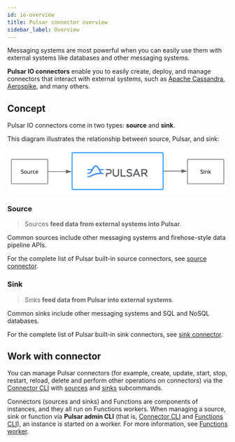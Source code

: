 ```yaml
---
id: io-overview
title: Pulsar connector overview
sidebar_label: Overview
---
```


Messaging systems are most powerful when you can easily use them with external systems like databases and other messaging systems. 

**Pulsar IO connectors** enable you to easily create, deploy, and manage connectors that interact with external systems, such as [Apache Cassandra](https://cassandra.apache.org), [Aerospike](https://www.aerospike.com), and many others.


## Concept

Pulsar IO connectors come in two types: **source** and **sink**.

This diagram illustrates the relationship between source, Pulsar, and sink:

![Pulsar IO diagram](assets/pulsar-io.png "Pulsar IO connectors (sources and sinks)")


### Source

> Sources **feed data from external systems into Pulsar**. 

Common sources include other messaging systems and firehose-style data pipeline APIs.

For the complete list of Pulsar built-in source connectors, see [source connector](io-connectors.md#source-connector).

### Sink

> Sinks **feed data from Pulsar into external systems**. 

Common sinks include other messaging systems and SQL and NoSQL databases.

For the complete list of Pulsar built-in sink connectors, see [sink connector](io-connectors.md#sink-connector).

## Work with connector

You can manage Pulsar connectors (for example, create, update, start, stop, restart, reload, delete and perform other operations on connectors) via the [Connector CLI](reference-connector-admin.md) with [sources](reference-connector-admin.md#sources) and [sinks](reference-connector-admin.md#sinks) subcommands.

Connectors (sources and sinks) and Functions are components of instances, and they all run on Functions workers. When managing a source, sink or function via **Pulsar admin CLI** (that is, [Connector CLI](reference-connector-admin.md) and [Functions CLI](functions-cli.md)), an instance is started on a worker. For more information, see [Functions worker](functions-worker.md#run-functions-worker-separately).

